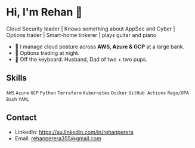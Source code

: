 # Hi, I'm Rehan 👋

Cloud Security leader | Knows something about AppSec and Cyber | Options trader | Smart-home tinkerer | plays guitar and piano

- 🏦 I manage cloud posture across **AWS, Azure & GCP** at a large bank.
- 🎯 Options trading at night.
- 🐶 Off the keyboard: Husband, Dad of two + two pups.

## Skills
`AWS` `Azure` `GCP` `Python` `Terraform` `Kubernetes` `Docker` `GitHub Actions` `Rego/OPA` `Bash` `YAML`

## Contact
- LinkedIn: <https://au.linkedin.com/in/rehanperera>
- Email: <rehanperera355@gmail.com>
